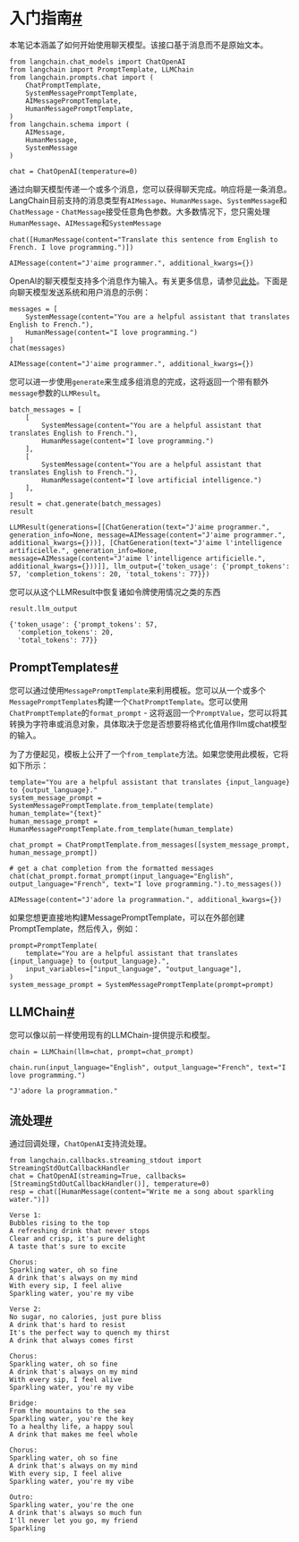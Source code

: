

入门指南[#](#getting-started "此标题的永久链接")
====================================

本笔记本涵盖了如何开始使用聊天模型。该接口基于消息而不是原始文本。

```
from langchain.chat_models import ChatOpenAI
from langchain import PromptTemplate, LLMChain
from langchain.prompts.chat import (
    ChatPromptTemplate,
    SystemMessagePromptTemplate,
    AIMessagePromptTemplate,
    HumanMessagePromptTemplate,
)
from langchain.schema import (
    AIMessage,
    HumanMessage,
    SystemMessage
)

```

```
chat = ChatOpenAI(temperature=0)

```

通过向聊天模型传递一个或多个消息，您可以获得聊天完成。响应将是一条消息。LangChain目前支持的消息类型有`AIMessage`、`HumanMessage`、`SystemMessage`和`ChatMessage` - `ChatMessage`接受任意角色参数。大多数情况下，您只需处理`HumanMessage`、`AIMessage`和`SystemMessage`

```
chat([HumanMessage(content="Translate this sentence from English to French. I love programming.")])

```

```
AIMessage(content="J'aime programmer.", additional_kwargs={})

```

OpenAI的聊天模型支持多个消息作为输入。有关更多信息，请参见[此处](https://platform.openai.com/docs/guides/chat/chat-vs-completions)。下面是向聊天模型发送系统和用户消息的示例：

```
messages = [
    SystemMessage(content="You are a helpful assistant that translates English to French."),
    HumanMessage(content="I love programming.")
]
chat(messages)

```

```
AIMessage(content="J'aime programmer.", additional_kwargs={})

```

您可以进一步使用`generate`来生成多组消息的完成，这将返回一个带有额外`message`参数的`LLMResult`。

```
batch_messages = [
    [
        SystemMessage(content="You are a helpful assistant that translates English to French."),
        HumanMessage(content="I love programming.")
    ],
    [
        SystemMessage(content="You are a helpful assistant that translates English to French."),
        HumanMessage(content="I love artificial intelligence.")
    ],
]
result = chat.generate(batch_messages)
result

```

```
LLMResult(generations=[[ChatGeneration(text="J'aime programmer.", generation_info=None, message=AIMessage(content="J'aime programmer.", additional_kwargs={}))], [ChatGeneration(text="J'aime l'intelligence artificielle.", generation_info=None, message=AIMessage(content="J'aime l'intelligence artificielle.", additional_kwargs={}))]], llm_output={'token_usage': {'prompt_tokens': 57, 'completion_tokens': 20, 'total_tokens': 77}})

```

您可以从这个LLMResult中恢复诸如令牌使用情况之类的东西

```
result.llm_output

```

```
{'token_usage': {'prompt_tokens': 57,
  'completion_tokens': 20,
  'total_tokens': 77}}

```

PromptTemplates[#](#prompttemplates "Permalink to this headline")
-----------------------------------------------------------------

您可以通过使用`MessagePromptTemplate`来利用模板。您可以从一个或多个`MessagePromptTemplates`构建一个`ChatPromptTemplate`。您可以使用`ChatPromptTemplate`的`format_prompt` - 这将返回一个`PromptValue`，您可以将其转换为字符串或消息对象，具体取决于您是否想要将格式化值用作llm或chat模型的输入。

为了方便起见，模板上公开了一个`from_template`方法。如果您使用此模板，它将如下所示：

```
template="You are a helpful assistant that translates {input_language} to {output_language}."
system_message_prompt = SystemMessagePromptTemplate.from_template(template)
human_template="{text}"
human_message_prompt = HumanMessagePromptTemplate.from_template(human_template)

```

```
chat_prompt = ChatPromptTemplate.from_messages([system_message_prompt, human_message_prompt])

# get a chat completion from the formatted messages
chat(chat_prompt.format_prompt(input_language="English", output_language="French", text="I love programming.").to_messages())

```

```
AIMessage(content="J'adore la programmation.", additional_kwargs={})

```

如果您想更直接地构建MessagePromptTemplate，可以在外部创建PromptTemplate，然后传入，例如：

```
prompt=PromptTemplate(
    template="You are a helpful assistant that translates {input_language} to {output_language}.",
    input_variables=["input_language", "output_language"],
)
system_message_prompt = SystemMessagePromptTemplate(prompt=prompt)

```

LLMChain[#](#llmchain "Permalink to this headline")
---------------------------------------------------

您可以像以前一样使用现有的LLMChain-提供提示和模型。

```
chain = LLMChain(llm=chat, prompt=chat_prompt)

```

```
chain.run(input_language="English", output_language="French", text="I love programming.")

```

```
"J'adore la programmation."

```

流处理[#](#streaming "Permalink to this headline")
-----------------------------------------------

通过回调处理，`ChatOpenAI`支持流处理。

```
from langchain.callbacks.streaming_stdout import StreamingStdOutCallbackHandler
chat = ChatOpenAI(streaming=True, callbacks=[StreamingStdOutCallbackHandler()], temperature=0)
resp = chat([HumanMessage(content="Write me a song about sparkling water.")])

```

```
Verse 1:
Bubbles rising to the top
A refreshing drink that never stops
Clear and crisp, it's pure delight
A taste that's sure to excite

Chorus:
Sparkling water, oh so fine
A drink that's always on my mind
With every sip, I feel alive
Sparkling water, you're my vibe

Verse 2:
No sugar, no calories, just pure bliss
A drink that's hard to resist
It's the perfect way to quench my thirst
A drink that always comes first

Chorus:
Sparkling water, oh so fine
A drink that's always on my mind
With every sip, I feel alive
Sparkling water, you're my vibe

Bridge:
From the mountains to the sea
Sparkling water, you're the key
To a healthy life, a happy soul
A drink that makes me feel whole

Chorus:
Sparkling water, oh so fine
A drink that's always on my mind
With every sip, I feel alive
Sparkling water, you're my vibe

Outro:
Sparkling water, you're the one
A drink that's always so much fun
I'll never let you go, my friend
Sparkling

```

